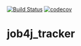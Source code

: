 [![Build Status](https://travis-ci.org/leyalton/job4j_tracker.svg?branch=main)](https://travis-ci.org/leyalton/job4j_tracker)
[![codecov](https://codecov.io/gh/leyalton/job4j_tracker/branch/main/graph/badge.svg?token=AS1C234N51)](https://codecov.io/gh/leyalton/job4j_tracker)

# job4j_tracker